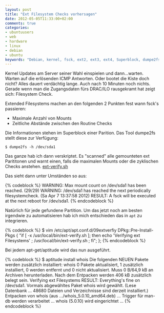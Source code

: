 ```yaml
---
layout: post
title: "Ext Filesystem Checks vorhersagen"
date: 2012-05-05T11:33:00+02:00
comments: true
categories:
- ubuntuusers
- web
- hardware
- linux
- debian
- ubuntu
keywords: "Debian, kernel, fsck, ext2, ext3, ext4, Superblock, dumpe2fs, restore, check, filesystem, fs"
---
```


Kernel Updates am Server seiner Wahl einspielen und dann...warten. Warten auf die erlösenden
ICMP Antworten. Oder bootet die Kiste doch nicht? Alles dauert verdächtig lange. Auch nach 10 Minuten noch nichts.
Gerade wenn man die Zugangsdaten fürs DRAC/ILO rausgekramt hat zeigt sich: Filesystem Check.

Extended Filesystems machen an den folgenden 2 Punkten fest wann fsck's passieren:

* Maximale Anzahl von Mounts
* Zeitliche Abstände zwischen den Routine Checks

Die Informationen stehen im Superblock einer Parition. Das Tool dumpe2fs stellt diese zur Verfügung:

    $ dumpe2fs -h /dev/sda1

Das ganze hab ich dann verskriptet. Es "scanned" alle gemounteten ext Parititonen und warnt einen, falls die
maximalen Mounts oder die zyklischen Checks anstehen. [ext-verify.sh](https://gist.github.com/noqqe/2601222)

Das sieht dann unter Umständen so aus:

{% codeblock %}
WARNING: Max mount count on /dev/sda1 has been reached. (29/29)
WARNING: /dev/sda1 has reached the next periodically filesystemcheck. (Sa Apr 7 13:37:58 2012)
RESULT: A fsck will be executed at the next reboot for /dev/sda1.
{% endcodeblock %}

Natürlich für jede gefundene Partition. Um das jetzt noch am besten irgendwie zu
automatisieren hab ich mich entschieden das in `apt` zu integrieren.

{% codeblock %}
$ vim /etc/apt/apt.conf.d/09extverfiy
DPkg::Pre-Install-Pkgs   { "if [ -x /usr/local/bin/ext-verify.sh ]; then echo 'Verifying ext Filesystems' ; /usr/local/bin/ext-verify.sh ; fi"; };
{% endcodeblock %}

Bei jedem apt-get/aptitude wird das nun ausgeführt.

{% codeblock %}
$ aptitude install whois
Die folgenden NEUEN Pakete werden zusätzlich installiert:
  whois
0 Pakete aktualisiert, 1 zusätzlich installiert, 0 werden entfernt und 0 nicht aktualisiert.
Muss 0 B/64,9 kB an Archiven herunterladen. Nach dem Entpacken werden 406 kB zusätzlich belegt sein.
Verifying ext Filesystems
RESULT: Everything's fine on /dev/sda1.
Vormals abgewähltes Paket whois wird gewählt.
(Lese Datenbank ... 48680 Dateien und Verzeichnisse sind derzeit installiert.)
Entpacken von whois (aus .../whois_5.0.10_amd64.deb) ...
Trigger für man-db werden verarbeitet ...
whois (5.0.10) wird eingerichtet ...
{% endcodeblock %}


